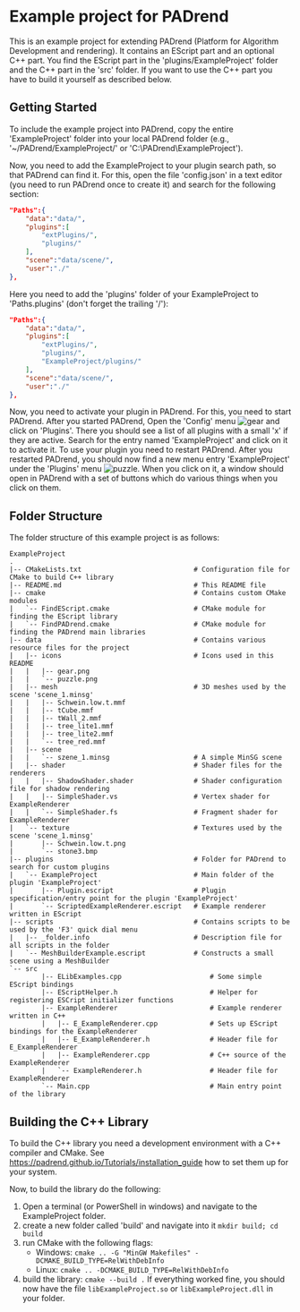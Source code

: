 Example project for PADrend
===========================

This is an example project for extending PADrend (Platform for Algorithm Development and rendering).
It contains an EScript part and an optional C++ part.
You find the EScript part in the 'plugins/ExampleProject' folder and the C++ part in the 'src' folder.
If you want to use the C++ part you have to build it yourself as described below.

Getting Started
----------------
To include the example project into PADrend, copy the entire 'ExampleProject' folder into your local PADrend folder (e.g., '~/PADrend/ExampleProject/' or 'C:\PADrend\ExampleProject\').

Now, you need to add the ExampleProject to your plugin search path, so that PADrend can find it.
For this, open the file 'config.json' in a text editor (you need to run PADrend once to create it) and search for the following section:
```json
"Paths":{
	"data":"data/",
	"plugins":[
		"extPlugins/",
		"plugins/"
	],
	"scene":"data/scene/",
	"user":"./"
},
```

Here you need to add the 'plugins' folder of your ExampleProject to 'Paths.plugins' (don't forget the trailing '/'):
```json
"Paths":{
	"data":"data/",
	"plugins":[
		"extPlugins/",
		"plugins/",
		"ExampleProject/plugins/"
	],
	"scene":"data/scene/",
	"user":"./"
},
```

Now, you need to activate your plugin in PADrend.
For this, you need to start PADrend.
After you started PADrend, Open the 'Config' menu ![gear](./data/icons/gear.png) and click on 'Plugins'. 
There you should see a list of all plugins with a small 'x' if they are active.
Search for the entry named 'ExampleProject' and click on it to activate it.
To use your plugin you need to restart PADrend.
After you restarted PADrend, you should now find a new menu entry 'ExampleProject' under the 'Plugins' menu ![puzzle](./data/icons/puzzle.png).
When you click on it, a window should open in PADrend with a set of buttons which do various things when you click on them.

Folder Structure
----------------
The folder structure of this example project is as follows:
```
ExampleProject
.
|-- CMakeLists.txt                            # Configuration file for CMake to build C++ library
|-- README.md                                 # This README file
|-- cmake                                     # Contains custom CMake modules
|   `-- FindEScript.cmake                     # CMake module for finding the EScript library
|   `-- FindPADrend.cmake                     # CMake module for finding the PADrend main libraries
|-- data                                      # Contains various resource files for the project
|   |-- icons                                 # Icons used in this README
|   |   |-- gear.png
|   |   `-- puzzle.png
|   |-- mesh                                  # 3D meshes used by the scene 'scene_1.minsg'
|   |   |-- Schwein.low.t.mmf
|   |   |-- tCube.mmf
|   |   |-- tWall_2.mmf
|   |   |-- tree_lite1.mmf
|   |   |-- tree_lite2.mmf
|   |   `-- tree_red.mmf
|   |-- scene
|   |   `-- szene_1.minsg                     # A simple MinSG scene
|   |-- shader                                # Shader files for the renderers
|   |   |-- ShadowShader.shader               # Shader configuration file for shadow rendering
|   |   |-- SimpleShader.vs                   # Vertex shader for ExampleRenderer
|   |   `-- SimpleShader.fs                   # Fragment shader for ExampleRenderer
|   `-- texture                               # Textures used by the scene 'scene_1.minsg'
|       |-- Schwein.low.t.png
|       `-- stone3.bmp
|-- plugins                                   # Folder for PADrend to search for custom plugins
|   `-- ExampleProject                        # Main folder of the plugin 'ExampleProject'
|       |-- Plugin.escript                    # Plugin specification/entry point for the plugin 'ExampleProject'
|       `-- ScriptedExampleRenderer.escript   # Example renderer written in EScript
|-- scripts                                   # Contains scripts to be used by the 'F3' quick dial menu
|   |-- _folder.info                          # Description file for all scripts in the folder
|   `-- MeshBuilderExample.escript            # Constructs a small scene using a MeshBuilder
`-- src
		|-- ELibExamples.cpp                      # Some simple EScript bindings 
		|-- EScriptHelper.h                       # Helper for registering ESCript initializer functions
		|-- ExampleRenderer                       # Example renderer written in C++
		|   |-- E_ExampleRenderer.cpp             # Sets up EScript bindings for the ExampleRenderer
		|   |-- E_ExampleRenderer.h               # Header file for E_ExampleRenderer
		|   |-- ExampleRenderer.cpp               # C++ source of the ExampleRenderer
		|   `-- ExampleRenderer.h                 # Header file for ExampleRenderer
		`-- Main.cpp                              # Main entry point of the library
```

Building the C++ Library
------------------------
To build the C++ library you need a development environment with a C++ compiler and CMake.
See https://padrend.github.io/Tutorials/installation_guide how to set them up for your system.

Now, to build the library do the following:
1. Open a terminal (or PowerShell in windows) and navigate to the ExampleProject folder.
2. create a new folder called 'build' and navigate into it `mkdir build; cd build`
3. run CMake with the following flags: 
	* Windows: `cmake .. -G "MinGW Makefiles" -DCMAKE_BUILD_TYPE=RelWithDebInfo`
	* Linux: `cmake .. -DCMAKE_BUILD_TYPE=RelWithDebInfo`
4. build the library: `cmake --build .`
	 If everything worked fine, you should now have the file `libExampleProject.so` or `libExampleProject.dll` in your folder.